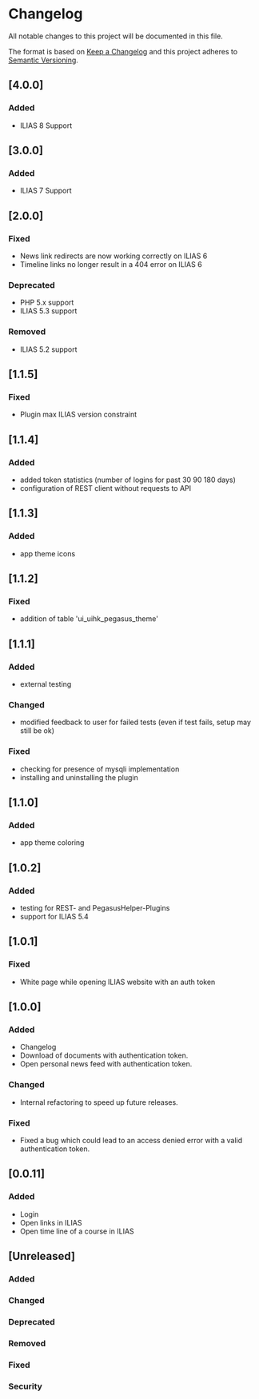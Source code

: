 # Changelog
All notable changes to this project will be documented in this file.

The format is based on [Keep a Changelog](http://keepachangelog.com/en/1.0.0/)
and this project adheres to [Semantic Versioning](http://semver.org/spec/v2.0.0.html).

## [4.0.0]
### Added
- ILIAS 8 Support

## [3.0.0]
### Added
- ILIAS 7 Support

## [2.0.0]
### Fixed
- News link redirects are now working correctly on ILIAS 6
- Timeline links no longer result in a 404 error on ILIAS 6

### Deprecated
- PHP 5.x support
- ILIAS 5.3 support

### Removed
- ILIAS 5.2 support

## [1.1.5]
### Fixed
- Plugin max ILIAS version constraint

## [1.1.4]
### Added
- added token statistics (number of logins for past 30 90 180 days)
- configuration of REST client without requests to API

## [1.1.3]
### Added
- app theme icons

## [1.1.2]
### Fixed
- addition of table 'ui_uihk_pegasus_theme' 

## [1.1.1]
### Added
- external testing
### Changed
- modified feedback to user for failed tests (even if test fails, setup may still be ok)
### Fixed
- checking for presence of mysqli implementation
- installing and uninstalling the plugin

## [1.1.0]
### Added
- app theme coloring

## [1.0.2]
### Added
- testing for REST- and PegasusHelper-Plugins
- support for ILIAS 5.4

## [1.0.1]
### Fixed
- White page while opening ILIAS website with an auth token 

## [1.0.0]
### Added
- Changelog
- Download of documents with authentication token.
- Open personal news feed with authentication token.
### Changed
- Internal refactoring to speed up future releases.
### Fixed
- Fixed a bug which could lead to an access denied error with a valid authentication token.

## [0.0.11]
### Added
- Login
- Open links in ILIAS
- Open time line of a course in ILIAS


## [Unreleased]
### Added
### Changed
### Deprecated
### Removed
### Fixed
### Security
